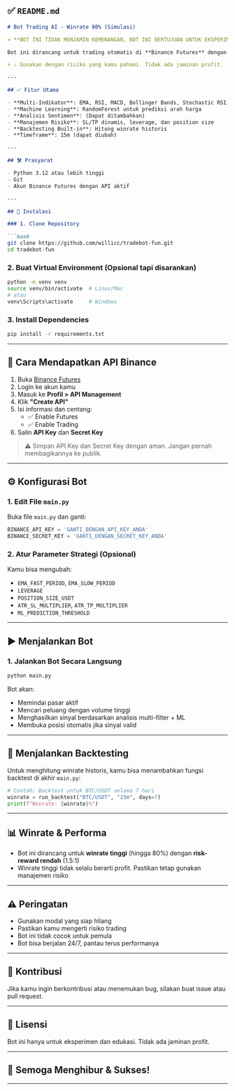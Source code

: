 ## ✅ `README.md`

```markdown
# Bot Trading AI - Winrate 80% (Simulasi)

> **BOT INI TIDAK MENJAMIN KEMENANGAN, BOT INI BERTUJUAN UNTUK EKSPERIMEN ATAU FOR FUN SAJA**

Bot ini dirancang untuk trading otomatis di **Binance Futures** dengan analisis teknikal lanjutan, **machine learning**, dan filter multi-indikator untuk meningkatkan akurasi sinyal hingga mendekati **80% winrate** (simulasi).

> ⚠️ Gunakan dengan risiko yang kamu pahami. Tidak ada jaminan profit.

---

## ✅ Fitur Utama

- **Multi-Indikator**: EMA, RSI, MACD, Bollinger Bands, Stochastic RSI, ADX, ATR
- **Machine Learning**: RandomForest untuk prediksi arah harga
- **Analisis Sentimen**: (Dapat ditambahkan)
- **Manajemen Risiko**: SL/TP dinamis, leverage, dan position size
- **Backtesting Built-in**: Hitung winrate historis
- **Timeframe**: 15m (dapat diubah)

---

## 🛠️ Prasyarat

- Python 3.12 atau lebih tinggi
- Git
- Akun Binance Futures dengan API aktif

---

## 🔧 Instalasi

### 1. Clone Repository

```bash
git clone https://github.com/willicc/tradebot-fun.git
cd tradebot-fun
```

### 2. Buat Virtual Environment (Opsional tapi disarankan)

```bash
python -m venv venv
source venv/bin/activate  # Linux/Mac
# atau
venv\Scripts\activate     # Windows
```

### 3. Install Dependencies

```bash
pip install -r requirements.txt
```

---

## 🧠 Cara Mendapatkan API Binance

1. Buka [Binance Futures](https://www.binance.com/en/futures)
2. Login ke akun kamu
3. Masuk ke **Profil > API Management**
4. Klik **"Create API"**
5. Isi informasi dan centang:
   - ✅ Enable Futures
   - ✅ Enable Trading
6. Salin **API Key** dan **Secret Key**

> ⚠️ Simpan API Key dan Secret Key dengan aman. Jangan pernah membagikannya ke publik.

---

## ⚙️ Konfigurasi Bot

### 1. Edit File `main.py`

Buka file `main.py` dan ganti:

```python
BINANCE_API_KEY = 'GANTI_DENGAN_API_KEY_ANDA'
BINANCE_SECRET_KEY = 'GANTI_DENGAN_SECRET_KEY_ANDA'
```

### 2. Atur Parameter Strategi (Opsional)

Kamu bisa mengubah:
- `EMA_FAST_PERIOD`, `EMA_SLOW_PERIOD`
- `LEVERAGE`
- `POSITION_SIZE_USDT`
- `ATR_SL_MULTIPLIER`, `ATR_TP_MULTIPLIER`
- `ML_PREDICTION_THRESHOLD`

---

## ▶️ Menjalankan Bot

### 1. Jalankan Bot Secara Langsung

```bash
python main.py
```

Bot akan:
- Memindai pasar aktif
- Mencari peluang dengan volume tinggi
- Menghasilkan sinyal berdasarkan analisis multi-filter + ML
- Membuka posisi otomatis jika sinyal valid

---

## 🧪 Menjalankan Backtesting

Untuk menghitung winrate historis, kamu bisa menambahkan fungsi backtest di akhir `main.py`:

```python
# Contoh: Backtest untuk BTC/USDT selama 7 hari
winrate = run_backtest("BTC/USDT", "15m", days=7)
print(f"Winrate: {winrate}%")
```

---

## 📊 Winrate & Performa

- Bot ini dirancang untuk **winrate tinggi** (hingga 80%) dengan **risk-reward rendah** (1.5:1)
- Winrate tinggi tidak selalu berarti profit. Pastikan tetap gunakan manajemen risiko

---

## ⚠️ Peringatan

- Gunakan modal yang siap hilang
- Pastikan kamu mengerti risiko trading
- Bot ini tidak cocok untuk pemula
- Bot bisa berjalan 24/7, pantau terus performanya

---

## 🤝 Kontribusi

Jika kamu ingin berkontribusi atau menemukan bug, silakan buat issue atau pull request.

---

## 📄 Lisensi

Bot ini hanya untuk eksperimen dan edukasi. Tidak ada jaminan profit.

---

## 🎉 Semoga Menghibur & Sukses!

---

